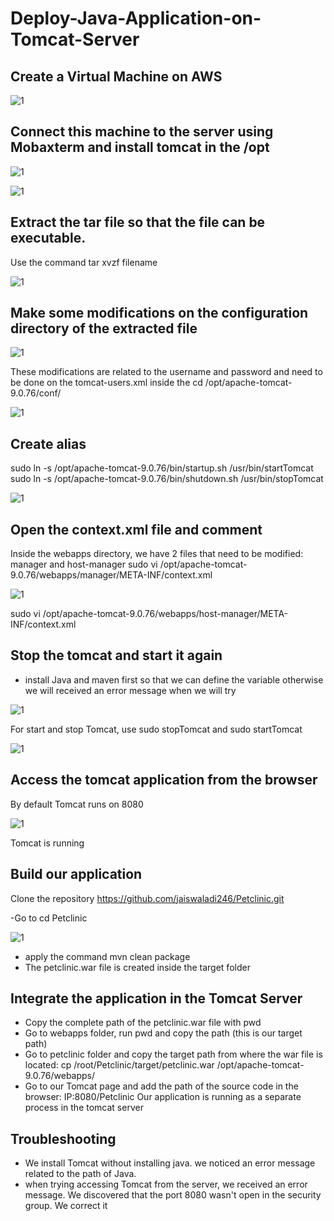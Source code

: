 # Deploy-Java-Application-on-Tomcat-Server

## Create a Virtual Machine on AWS

![1](https://github.com/adrydry/Deploy-Java-Application-on-Tomcat-Server/assets/102819001/b36a94f6-4b09-4d5c-b2d2-e9c683fcafb2)

## Connect this machine to the server using Mobaxterm and install tomcat in the /opt

![1](https://github.com/adrydry/Deploy-Java-Application-on-Tomcat-Server/assets/102819001/24c6c29f-de58-46cd-bcf1-a2b34be626f1)

![1](https://github.com/adrydry/Deploy-Java-Application-on-Tomcat-Server/assets/102819001/c90eec59-cfc3-4758-b9d1-20c4e18f63a2)

## Extract the tar file so that the file can be executable. 

Use the command tar xvzf filename

![1](https://github.com/adrydry/Deploy-Java-Application-on-Tomcat-Server/assets/102819001/9a758893-aa21-43ff-bdf0-a7f9bf2eae66)

## Make some modifications on the configuration directory of the extracted file

![1](https://github.com/adrydry/Deploy-Java-Application-on-Tomcat-Server/assets/102819001/de01a83e-c932-46e3-b9ca-36bf9e7cb99b)

These modifications are related to the username and password and need to be done on the tomcat-users.xml inside the cd /opt/apache-tomcat-9.0.76/conf/

![1](https://github.com/adrydry/Deploy-Java-Application-on-Tomcat-Server/assets/102819001/c8328fe5-cdf0-4196-b822-6e0376d6bbf2)

## Create alias 

sudo ln -s /opt/apache-tomcat-9.0.76/bin/startup.sh /usr/bin/startTomcat
sudo ln -s /opt/apache-tomcat-9.0.76/bin/shutdown.sh /usr/bin/stopTomcat

![1](https://github.com/adrydry/Deploy-Java-Application-on-Tomcat-Server/assets/102819001/617cf79c-84f4-4795-a481-2a747e874740)


## Open the context.xml file and comment

Inside the webapps directory, we have 2 files that need to be modified: manager and host-manager 
sudo vi /opt/apache-tomcat-9.0.76/webapps/manager/META-INF/context.xml

![1](https://github.com/adrydry/Deploy-Java-Application-on-Tomcat-Server/assets/102819001/ce1ca08e-f590-4fed-aa7d-4bf6b2cd413f)

sudo vi /opt/apache-tomcat-9.0.76/webapps/host-manager/META-INF/context.xml


## Stop the tomcat and start it again

- install Java and maven first so that we can define the variable otherwise we will received an error message when we will try

![1](https://github.com/adrydry/Deploy-Java-Application-on-Tomcat-Server/assets/102819001/2782f061-6bca-4c24-b7ea-79034d7fe38f)

For start and stop Tomcat, use sudo stopTomcat and sudo startTomcat

![1](https://github.com/adrydry/Deploy-Java-Application-on-Tomcat-Server/assets/102819001/869c72c2-17d3-4c0d-aa03-01e945748bfe)

## Access the tomcat application from the browser

By default Tomcat runs on 8080

![1](https://github.com/adrydry/Deploy-Java-Application-on-Tomcat-Server/assets/102819001/e03fbb68-1d76-4e5b-a6e7-eb7fa2f7a654)

Tomcat is running

## Build our application

Clone the repository https://github.com/jaiswaladi246/Petclinic.git

-Go to cd Petclinic

![1](https://github.com/adrydry/Deploy-Java-Application-on-Tomcat-Server/assets/102819001/5066c943-7dd5-43cf-b679-ff1c88a78ec2)

- apply the command mvn clean package
- The petclinic.war file is created inside the target folder

## Integrate the application in the Tomcat Server

- Copy the complete path of the petclinic.war file with pwd
- Go to webapps folder, run pwd and copy the path (this is our target path)
- Go to petclinic folder and copy the target path from where the war file is located: cp /root/Petclinic/target/petclinic.war /opt/apache-tomcat-9.0.76/webapps/
- Go to our Tomcat page and add the path of the source code in the browser: IP:8080/Petclinic 
  Our application is running as a separate process in the tomcat server

## Troubleshooting
- We install Tomcat without installing java. we noticed an error message related to the path of Java. 
- when trying accessing Tomcat from the server, we received an error message. We discovered that the port 8080 wasn't open in the security group. We correct it





